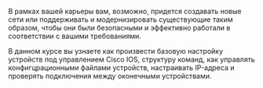 <!-- verified: agorbachev 03.05.2022 -->

<!-- 2.0.1 -->
В рамках вашей карьеры вам, возможно, придется создавать новые сети или поддерживать и модернизировать существующие таким образом, чтобы они были безопасными и эффективно работали в соответствии с вашими требованиями.

В данном курсе вы узнаете как произвести базовую настройку устройств под управлением Cisco IOS, структуру команд, как управлять конфигцрационными файлами устройств, настраивать IP-адреса и проверять подключения между оконечными устройствами.
